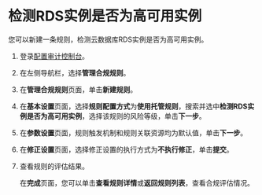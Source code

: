 # 检测RDS实例是否为高可用实例

您可以新建一条规则，检测云数据库RDS实例是否为高可用实例。

1.  登录[配置审计控制台](https://config.console.aliyun.com)。

2.  在左侧导航栏，选择**管理合规规则**。

3.  在**管理合规规则**页面，单击**新建规则**。

4.  在**基本设置**页面，选择**规则配置方式**为**使用托管规则**，搜索并选中**检测RDS实例是否为高可用实例**，选择该规则的风险等级，单击**下一步**。

5.  在**参数设置**页面，规则触发机制和规则关联资源均为默认值，单击**下一步**。

6.  在**修正设置**页面，选择修正设置的执行方式为**不执行修正**，单击**提交**。

7.  查看规则的评估结果。

    在**完成**页面，您可以单击**查看规则详情**或**返回规则列表**，查看合规评估情况。


